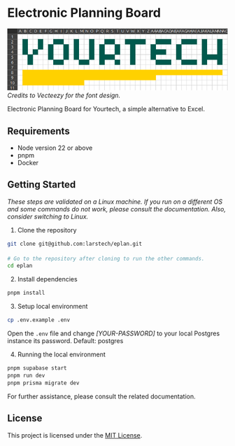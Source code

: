 # Electronic Planning Board

![Yourtech logo](public/yourtech-logo-full.png)
<i>Credits to Vecteezy for the font design.</i>

Electronic Planning Board for Yourtech, a simple alternative to Excel.

## Requirements

- Node version 22 or above
- pnpm
- Docker

## Getting Started

<i>These steps are validated on a Linux machine. If you run on a different OS and some commands do not work, please consult the documentation. Also, consider switching to Linux.</i>

1. Clone the repository

```bash
git clone git@github.com:larstech/eplan.git

# Go to the repository after cloning to run the other commands.
cd eplan
```

2. Install dependencies

```bash
pnpm install
```

3. Setup local environment

```bash
cp .env.example .env
```

Open the `.env` file and change _[YOUR-PASSWORD]_ to your local Postgres instance its password. Default: postgres

4. Running the local environment

```bash
pnpm supabase start
pnpm run dev
pnpm prisma migrate dev
```

For further assistance, please consult the related documentation.

## License

This project is licensed under the [MIT License](LICENSE).
